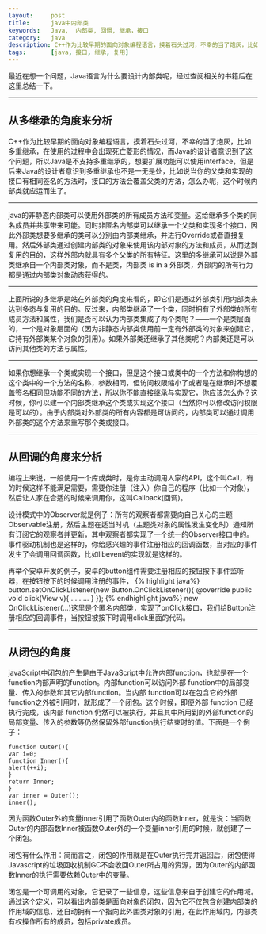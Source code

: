 ```yaml
---
layout:     post
title:      java中内部类
keywords:   Java,  内部类, 回调, 继承，接口
category:   java
description: C++作为比较早期的面向对象编程语言，摸着石头过河，不幸的当了炮灰，比如多重继承，在使用的过程中会出现死亡菱形的情况，而Java的设计者意识到了这个问题，所以Java是不支持多重继承的，想要扩展功能可以使用interface，但是后来Java的设计者意识到多重继承也不是一无是处，比如说当你的父类和实现的接口有相同签名的方法时，接口的方法会覆盖父类的方法，怎么办呢，这个时候内部类就应运而生了。
tags:		[java, 接口, 继承, 复用]
---
```


最近在想一个问题，Java语言为什么要设计内部类呢，经过查阅相关的书籍后在这里总结一下。

----------
## 从多继承的角度来分析 ##
C++作为比较早期的面向对象编程语言，摸着石头过河，不幸的当了炮灰，比如多重继承，在使用的过程中会出现死亡菱形的情况，而Java的设计者意识到了这个问题，所以Java是不支持多重继承的，想要扩展功能可以使用interface，但是后来Java的设计者意识到多重继承也不是一无是处，比如说当你的父类和实现的接口有相同签名的方法时，接口的方法会覆盖父类的方法，怎么办呢，这个时候内部类就应运而生了。

----------
java的非静态内部类可以使用外部类的所有成员方法和变量。这给继承多个类的同名成员并共享带来可能。同时非匿名内部类可以继承一个父类和实现多个接口，因此外部类想要多继承的类可以分别由内部类继承，并进行Override或者直接复用。然后外部类通过创建内部类的对象来使用该内部对象的方法和成员，从而达到复用的目的，这样外部内就具有多个父类的所有特征。这里的多继承可以说是外部类继承自一个内部类对象，而不是类，内部类 is in a 外部类，外部内的所有行为都是通过内部类对象动态获得的。

----------
上面所说的多继承是站在外部类的角度来看的，即它们是通过外部类引用内部类来达到多态与复用的目的。反过来，内部类继承了一个类，同时拥有了外部类的所有成员方法和属性，我们是否可以认为内部类集成了两个类呢？——一个是类层面的，一个是对象层面的（因为非静态内部类使用前一定有外部类的对象来创建它，它持有外部类某个对象的引用）。如果外部类还继承了其他类呢？内部类还是可以访问其他类的方法与属性。

----------
如果你想继承一个类或实现一个接口，但是这个接口或类中的一个方法和你构想的这个类中的一个方法的名称，参数相同，但访问权限缩小了或者是在继承时不想覆盖签名相同但功能不同的方法，所以你不能直接继承与实现它，你应该怎么办？这时候，你可以建一个内部类继承这个类或实现这个接口（当然你可以修改访问权限是可以的）。由于内部类对外部类的所有内容都是可访问的，内部类可以通过调用外部类的这个方法来重写那个类或接口。

----------
## 从回调的角度来分析 ##
编程上来说，一般使用一个库或类时，是你主动调用人家的API，这个叫Call，有的时候这样不能满足需要，需要你注册（注入）你自己的程序（比如一个对象)，然后让人家在合适的时候来调用你，这叫Callback(回调)。

设计模式中的Observer就是例子：所有的观察者都需要向自己关心的主题Observable注册，然后主题在适当时机（主题类对象的属性发生变化时）通知所有订阅它的观察者并更新，其中观察者都实现了一个统一的Observer接口中的。事件驱动机制也是这样的，你给感兴趣的事件注册相应的回调函数，当对应的事件发生了会调用回调函数，比如libevent的实现就是这样的。

再举个安卓开发的例子，安卓的button组件需要注册相应的按钮按下事件监听器，在按钮按下的时候调用注册的事件，
    {% highlight java%}
    button.setOnClickListener(new Button.OnClickListener(){
    	@override
    	public void click(View v){
    	.........
    	}
    	});
 {% endhighlight java%}
new OnClickListener(...)这里是个匿名内部类，实现了onClick接口，我们给Button注册相应的回调事件，当按钮被按下时调用click里面的代码。


----------
## 从闭包的角度 ##
javaScript中闭包的产生是由于JavaScript中允许内部function，也就是在一个function内部声明的function。内部function可以访问外部 function中的局部变量、传入的参数和其它内部function。当内部 function可以在包含它的外部 function之外被引用时，就形成了一个闭包。这个时候，即便外部 function 已经执行完成，该内部 function 仍然可以被执行，并且其中所用到的外部function的局部变量、传入的参数等仍然保留外部function执行结束时的值。下面是一个例子：

    function Outer(){  
    var i=0;  
    function Inner(){  
    alert(++i);  
    }  
    return Inner;  
    }  
    var inner = Outer();  
    inner();  
 
因为函数Outer外的变量inner引用了函数Outer内的函数Inner，就是说：当函数Outer的内部函数Inner被函数Outer外的一个变量inner引用的时候，就创建了一个闭包。

闭包有什么作用：简而言之，闭包的作用就是在Outer执行完并返回后，闭包使得Javascript的垃圾回收机制GC不会收回Outer所占用的资源，因为Outer的内部函数Inner的执行需要依赖Outer中的变量。

闭包是一个可调用的对象，它记录了一些信息，这些信息来自于创建它的作用域。通过这个定义，可以看出内部类是面向对象的闭包，因为它不仅包含创建内部类的作用域的信息，还自动拥有一个指向此外围类对象的引用，在此作用域内，内部类有权操作所有的成员，包括private成员。
